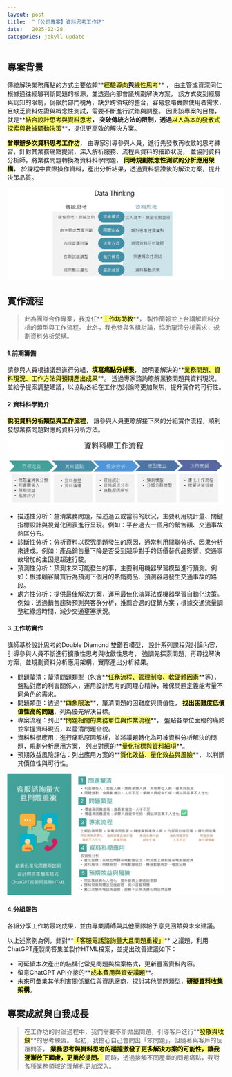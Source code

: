 ```yaml
---
layout: post
title:  "【公司專案】資料思考工作坊"
date:   2025-02-28
categories: jekyll update
---
```


## **專案背景**
傳統解決業務痛點的方式主要依賴**<mark style="background-color: #ffff77; color: black;">經驗導向</mark>**與**<mark style="background-color: #ffff77; color: black;">線性思考</mark>** ，
由主管或資深同仁根據過往經驗判斷問題的根源，並透過內部會議規劃解決方案，
該方式受到經驗與認知的限制，侷限於部門視角，缺少跨領域的整合，容易忽略實際使用者需求，
且缺乏資料佐證與概念性測試，需要不斷進行試錯與調整。
因此該專案的目標，就是**<mark style="background-color: #ffff77; color: black;">結合設計思考與資料思考</mark>**，
突破傳統方法的限制，透過**<mark style="background-color: #ffff77; color: black;">以人為本的發散式探索與數據驅動決策</mark>**，提供更高效的解決方案。

**<mark style="background-color: #ffff77; color: black;">曾舉辦多次資料思考工作坊</mark>**，
由專家引導參與人員，進行先發散再收斂的思考練習，針對其業務痛點提案，深入解析服務、流程與資料的細節狀況，
並協同資料分析師，將業務問題轉換為資料科學問題，
**<mark style="background-color: #ffff77; color: black;">同時規劃概念性測試的分析應用架構</mark>**，
於課程中實際操作資料，產出分析結果，透過資料驗證後的解決方案，提升決策品質。

![Jekyll Logo](/assets/images/workshop_datathinking.jpg)

## **實作流程**
> 此為團隊合作專案，我擔任**<mark style="background-color: #ffff77; color: black;">工作坊助教</mark>**，
> 製作簡報並上台講解資料分析的類型與工作流程。
> 此外，我也參與各組討論，協助釐清分析需求，規劃資料分析架構。

#### 1.前期籌備
請參與人員根據議題進行分組，**<mark style="background-color: #ffff77; color: black;">填寫痛點分析表</mark>**，
說明要解決的**<mark style="background-color: #ffff77; color: black;">業務問題、資料現況、工作方法與預期產出成果</mark>**。
透過專家諮詢瞭解業務問題與資料現況，並給予提案調整建議，以協助各組在工作坊討論時更加聚焦，提升實作的可行性。

#### 2.資料科學簡介
**<mark style="background-color: #ffff77; color: black;">說明資料分析類型與工作流程</mark>**，
讓參與人員更瞭解接下來的分組實作流程，順利發想業務問題對應的資料分析方法。

![Jekyll Logo](/assets/images/workshop_workflow.jpg)

* 描述性分析：釐清業務問題，描述過去或當前的狀況，主要利用統計量、關鍵指標設計與視覺化圖表進行呈現。例如：平台過去一個月的銷售額、交通事故熱區分布。
* 診斷性分析：分析資料以探究問題發生的原因，通常利用關聯分析、因果分析來達成。例如：產品銷售量下降是否受到競爭對手的低價替代品影響、交通事故增加的主因是超速行駛。
* 預測性分析：預測未來可能發生的事，主要利用機器學習模型進行預測。例如：根據顧客購買行為預測下個月的熱銷商品、預測容易發生交通事故的路段。
* 處方性分析：提供最佳解決方案，運用最佳化演算法或機器學習自動化決策。例如：透過銷售趨勢預測與客群分析，推薦合適的促銷方案；根據交通流量調整紅綠燈時間，減少交通壅塞狀況。

#### 3.工作坊實作
講師基於設計思考的Double Diamond 雙鑽石模型，
設計系列課程與討論內容，引導參與人員不斷進行擴散性思考與收斂性思考，
強調先探索問題，再尋找解決方案，並規劃資料分析應用架構，實際產出分析結果。

* 問題釐清：釐清問題類型（包含**<mark style="background-color: #ffff77; color: black;">任務流程、管理制度、軟硬體因素</mark>**等），
盤點對應的利害關係人，運用設計思考的同理心精神，確保問題定義能考量不同角色的需求。
* 問題類型：透過**<mark style="background-color: #ffff77; color: black;">四象限法</mark>**，釐清問題的困難度與價值性，
**<mark style="background-color: #ffff77; color: black;">找出困難度低價值性高的問題</mark>**，列為優先解決目標。
* 專案流程：列出**<mark style="background-color: #ffff77; color: black;">問題相關的業務單位與作業流程</mark>**，
盤點各單位面臨的痛點並掌握資料現況，以釐清問題全貌。
* 資料科學應用：進行痛點原因解析，並將議題轉化為可被資料分析解決的問題，規劃分析應用方案，
列出對應的**<mark style="background-color: #ffff77; color: black;">量化指標與資料細項</mark>**。
* 預期效益風險評估：列出應用方案的**<mark style="background-color: #ffff77; color: black;">質化效益、量化效益與風險</mark>**，
以判斷其價值性與可行性。

![Jekyll Logo](/assets/images/workshop_project.jpg)

#### 4.分組報告
各組分享工作坊最終成果，並由專業講師與其他團隊給予意見回饋與未來建議。

以上述案例為例，針對**<mark style="background-color: #ffff77; color: black;">「客服電話諮詢量大且問題重複」</mark>**
之議題，利用ChatGPT產製問答集並製作HTML檔案，並提出改善建議如下：
* 可延續本次產出的結構化常見問題與檔案格式，更新豐富資料內容。
* 留意ChatGPT API介接的**<mark style="background-color: #ffff77; color: black;">成本費用與資安議題</mark>**。
* 未來可彙集其他利害關係單位與資訊廠商，探討其他問題類型，**<mark style="background-color: #ffff77; color: black;">研擬資料收集架構</mark>**。

## **專案成就與自我成長**
> 在工作坊的討論過程中，我們需要不斷拋出問題，引導客戶進行**<mark style="background-color: #ffff77; color: black;">發散與收斂</mark>**的思考練習。
> 起初，我擔心自己會問出「笨問題」，但隨著與客戶的反覆問答，
> **<mark style="background-color: #ffff77; color: black;">業務思考與資料思考的碰撞激發了更多解決方案的可能性，讓我逐漸放下顧慮，更勇於提問。</mark>**
> 同時，透過接觸不同產業的問題痛點，我對各種業務領域的理解也更加深入。

